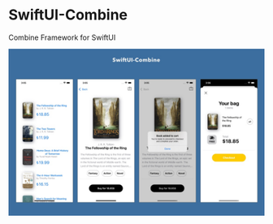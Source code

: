 # SwiftUI-Combine
 Combine Framework for SwiftUI

<img src="https://github.com/muhal24/SwiftUI-Combine/blob/main/screenshot/1.jpg" width="auto" height="auto">
